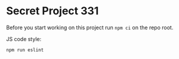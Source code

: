 # Secret Project 331

Before you start working on this project run `npm ci` on the repo root.

JS code style:

```bash
npm run eslint
```
